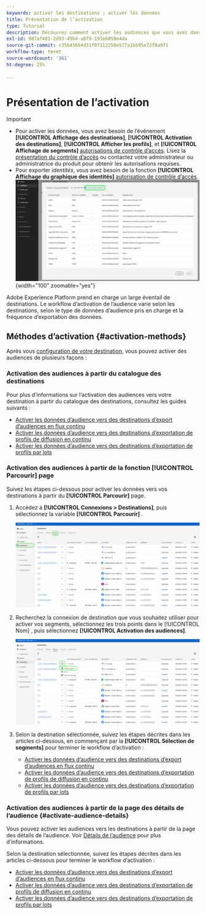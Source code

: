 ```yaml
---
keywords: activer les destinations ; activer les données
title: Présentation de l’activation
type: Tutorial
description: Découvrez comment activer les audiences que vous avez dans Adobe Experience Platform vers différents types de destinations.
exl-id: 987af401-2d93-45b4-a8f9-191e6058e4da
source-git-commit: c35b43654d31f0f112258e577a1bb95e72f0a971
workflow-type: tm+mt
source-wordcount: '361'
ht-degree: 25%

---
```


# Présentation de l’activation

>[!IMPORTANT]
> 
>* Pour activer les données, vous avez besoin de l’événement **[!UICONTROL Affichage des destinations]**, **[!UICONTROL Activation des destinations]**, **[!UICONTROL Afficher les profils]**, et **[!UICONTROL Affichage de segments]** [autorisations de contrôle d’accès](/help/access-control/home.md#permissions). Lisez la [présentation du contrôle d’accès](/help/access-control/ui/overview.md) ou contactez votre administrateur ou administratrice du produit pour obtenir les autorisations requises.
>* Pour exporter *identités*, vous avez besoin de la fonction **[!UICONTROL Affichage du graphique des identités]** [autorisation de contrôle d’accès](/help/access-control/home.md#permissions). <br> ![Sélectionnez l’espace de noms d’identité en surbrillance dans le workflow pour activer les audiences vers les destinations.](/help/destinations/assets/overview/export-identities-to-destination.png "Sélectionnez l’espace de noms d’identité en surbrillance dans le workflow pour activer les audiences vers les destinations."){width="100" zoomable="yes"}

Adobe Experience Platform prend en charge un large éventail de destinations. Le workflow d’activation de l’audience varie selon les destinations, selon le type de données d’audience pris en charge et la fréquence d’exportation des données.

## Méthodes d’activation {#activation-methods}

Après vous [configuration de votre destination](connect-destination.md), vous pouvez activer des audiences de plusieurs façons :

### Activation des audiences à partir du catalogue des destinations

Pour plus d’informations sur l’activation des audiences vers votre destination à partir du catalogue des destinations, consultez les guides suivants :

* [Activer les données d’audience vers des destinations d’export d’audiences en flux continu](activate-segment-streaming-destinations.md)
* [Activer les données d’audience vers des destinations d’exportation de profils de diffusion en continu](activate-streaming-profile-destinations.md)
* [Activer les données d’audience vers des destinations d’exportation de profils par lots](activate-batch-profile-destinations.md)

### Activation des audiences à partir de la fonction [!UICONTROL Parcourir] page

Suivez les étapes ci-dessous pour activer les données vers vos destinations à partir du **[!UICONTROL Parcourir]** page.

1. Accédez à **[!UICONTROL Connexions > Destinations]**, puis sélectionnez la variable **[!UICONTROL Parcourir]** .

   ![Panneau Parcourir](../assets/ui/activation-overview/browse-tab.png)

1. Recherchez la connexion de destination que vous souhaitez utiliser pour activer vos segments, sélectionnez les trois points dans le [!UICONTROL Nom] , puis sélectionnez **[!UICONTROL Activation des audiences]**.

   ![Bouton Activer les audiences](../assets/ui/activation-overview/activate-segments.png)

1. Selon la destination sélectionnée, suivez les étapes décrites dans les articles ci-dessous, en commençant par la **[!UICONTROL Sélection de segments]** pour terminer le workflow d’activation :

   * [Activer les données d’audience vers des destinations d’export d’audiences en flux continu](activate-segment-streaming-destinations.md)
   * [Activer les données d’audience vers des destinations d’exportation de profils de diffusion en continu](activate-streaming-profile-destinations.md)
   * [Activer les données d’audience vers des destinations d’exportation de profils par lots](activate-batch-profile-destinations.md)

### Activation des audiences à partir de la page des détails de l’audience {#activate-audience-details}

Vous pouvez activer les audiences vers les destinations à partir de la page des détails de l’audience. Voir [Détails de l’audience](../../segmentation/ui/audience-portal.md#audience-details) pour plus d’informations.

Selon la destination sélectionnée, suivez les étapes décrites dans les articles ci-dessous pour terminer le workflow d’activation :

* [Activer les données d’audience vers des destinations d’export d’audiences en flux continu](activate-segment-streaming-destinations.md)
* [Activer les données d’audience vers des destinations d’exportation de profils de diffusion en continu](activate-streaming-profile-destinations.md)
* [Activer les données d’audience vers des destinations d’exportation de profils par lots](activate-batch-profile-destinations.md)
